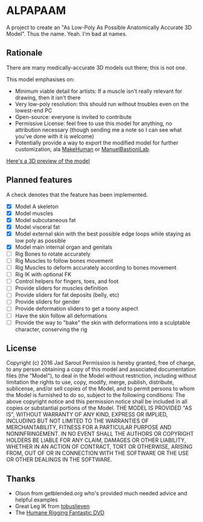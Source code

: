# ALPAPAAM

A project to create an "As Low-Poly As Possible Anatomically Accurate 3D Model". Thus the name. Yeah. I'm bad at names.

## Rationale

There are many medically-accurate 3D models out there; this is not one.

This model emphasises on:

- Minimum viable detail for artists: If a muscle isn't really relevant for drawing, then it isn't there
- Very low-poly resolution: this should run without troubles even on the lowest-end PC
- Open-source: everyone is invited to contribute
- Permissive License: feel free to use this model for anything, no attribution necessary (though sending me a note so I can see what you've done with it is welcome)
- Potentially provide a way to export the modified model for further customization, ala [MakeHuman](http://www.makehuman.org/) or [ManuelBastioniLab](http://www.manuelbastioni.com/manuellab.php).

[Here's a 3D preview of the model](https://sketchfab.com/models/b08dbc53a19c423c8414760e395342a9/)


## Planned features

A check denotes that the feature has been implemented.

- [x] Model A skeleton
- [x] Model muscles
- [x] Model subcutaneous fat
- [x] Model visceral fat
- [x] Model external skin with the best possible edge loops while staying as low poly as possible
- [x] Model main internal organ and genitals
- [ ] Rig Bones to rotate accurately
- [ ] Rig Muscles to follow bones movement
- [ ] Rig Muscles to deform accurately according to bones movement
- [ ] Rig IK with optional FK
- [ ] Control helpers for fingers, toes, and foot
- [ ] Provide sliders for muscles definition
- [ ] Provide sliders for fat deposits (belly, etc)
- [ ] Provide sliders for gender
- [ ] Provide deformation sliders to get a toony aspect
- [ ] Have the skin follow all deformations
- [ ] Provide the way to "bake" the skin with deformations into a sculptable character, conserving the rig

## License

Copyright (c) 2016 Jad Sarout
Permission is hereby granted, free of charge, to any person obtaining a copy of this model and associated documentation files (the "Model"), to deal in the Model without restriction, including without limitation the rights to use, copy, modify, merge, publish, distribute, sublicense, and/or sell copies of the Model, and to permit persons to whom the Model is furnished to do so, subject to the following conditions:
The above copyright notice and this permission notice shall be included in all copies or substantial portions of the Model.
THE MODEL IS PROVIDED "AS IS", WITHOUT WARRANTY OF ANY KIND, EXPRESS OR IMPLIED, INCLUDING BUT NOT LIMITED TO THE WARRANTIES OF MERCHANTABILITY, FITNESS FOR A PARTICULAR PURPOSE AND NONINFRINGEMENT. IN NO EVENT SHALL THE AUTHORS OR COPYRIGHT HOLDERS BE LIABLE FOR ANY CLAIM, DAMAGES OR OTHER LIABILITY, WHETHER IN AN ACTION OF CONTRACT, TORT OR OTHERWISE, ARISING FROM, OUT OF OR IN CONNECTION WITH THE SOFTWARE OR THE USE OR OTHER DEALINGS IN THE SOFTWARE.

## Thanks
 
 - Olson from getblended.org who's provided much needed advice and helpful examples
 - Great Leg IK from [tobuslieven](https://www.youtube.com/watch?v=RX8H1Z87sRk&list=PL1CDAAF5EE1FF18C4)
 - The [Humane Rigging Fantastic DVD](https://www.youtube.com/watch?v=6ECcLg-S_Is&list=PL58E9A0927AB357EF)
